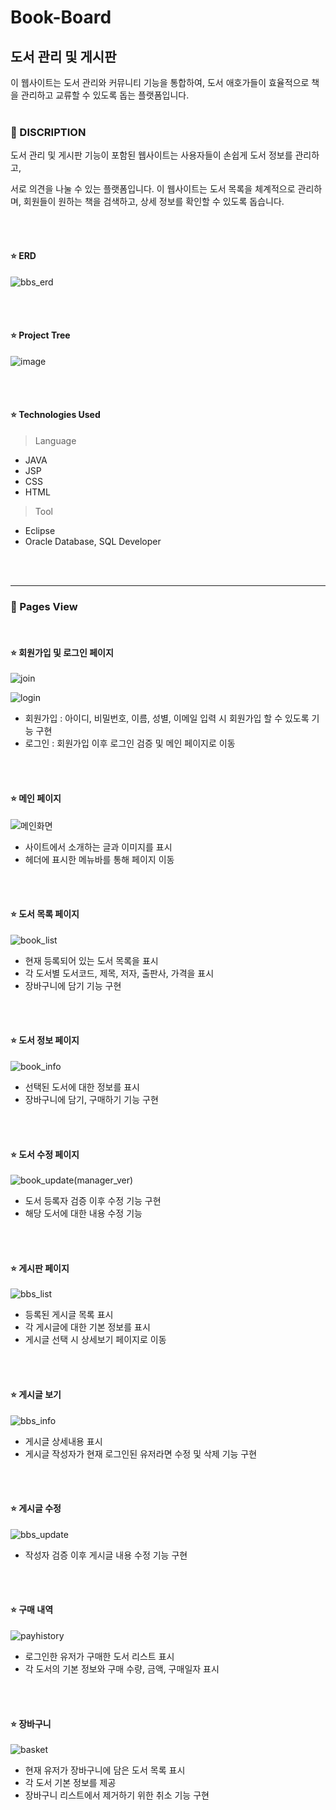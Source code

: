 # Book-Board


## 도서 관리 및 게시판

이 웹사이트는 도서 관리와 커뮤니티 기능을 통합하여, 도서 애호가들이 효율적으로 책을 관리하고 교류할 수 있도록 돕는 플랫폼입니다.
<br><br>
### 📖 DISCRIPTION

도서 관리 및 게시판 기능이 포함된 웹사이트는 사용자들이 손쉽게 도서 정보를 관리하고, 

서로 의견을 나눌 수 있는 플랫폼입니다. 이 웹사이트는 도서 목록을 체계적으로 관리하며, 회원들이 원하는 책을 검색하고, 상세 정보를 확인할 수 있도록 돕습니다.

<br><br>
#### ⭐ ERD

![bbs_erd](https://github.com/user-attachments/assets/4e81dffc-1cea-4091-9c0c-14bc275eb9ab)

<br><br>

#### ⭐ Project Tree

![image](https://github.com/user-attachments/assets/abfe867c-0a47-4f86-9ab9-ed60e23ba433)

<br><br>

#### ⭐ Technologies Used
> Language
- JAVA
- JSP
- CSS
- HTML
> Tool
- Eclipse
- Oracle Database, SQL Developer
  
<br><br>

---
### 📖 Pages View

<br>

#### ⭐ 회원가입 및 로그인 페이지

![join](https://github.com/user-attachments/assets/6fd3c2f3-bdea-4b06-97ea-0445e14e73cb)

![login](https://github.com/user-attachments/assets/9aa52b19-7d71-4148-8b6b-128b5bebe5af)

- 회원가입 : 아이디, 비밀번호, 이름, 성별, 이메일 입력 시 회원가입 할 수 있도록 기능 구현
- 로그인 : 회원가입 이후 로그인 검증 및 메인 페이지로 이동

<br><br>

#### ⭐ 메인 페이지

![메인화면](https://github.com/user-attachments/assets/5bd9ea8b-c314-4efd-98e1-1aadb4920f73)

- 사이트에서 소개하는 글과 이미지를 표시
- 헤더에 표시한 메뉴바를 통해 페이지 이동

<br><br>

#### ⭐ 도서 목록 페이지

![book_list](https://github.com/user-attachments/assets/19f35a22-e412-421c-bc3a-476cf20f0a5a)

- 현재 등록되어 있는 도서 목록을 표시
- 각 도서별 도서코드, 제목, 저자, 출판사, 가격을 표시
- 장바구니에 담기 기능 구현

<br><br>

#### ⭐ 도서 정보 페이지

![book_info](https://github.com/user-attachments/assets/f88f35bc-c4a6-469a-bca7-a14af1e0496f)

- 선택된 도서에 대한 정보를 표시
- 장바구니에 담기, 구매하기 기능 구현

<br><br>

#### ⭐ 도서 수정 페이지

![book_update(manager_ver)](https://github.com/user-attachments/assets/fda3ba8d-739b-470e-b982-bfb82e3a97dd)

- 도서 등록자 검증 이후 수정 기능 구현
- 해당 도서에 대한 내용 수정 기능

<br><br>

#### ⭐ 게시판 페이지

![bbs_list](https://github.com/user-attachments/assets/aecb8922-03d4-4a68-a813-d3d7522fea80)

- 등록된 게시글 목록 표시
- 각 게시글에 대한 기본 정보를 표시
- 게시글 선택 시 상세보기 페이지로 이동

<br><br>

#### ⭐ 게시글 보기

![bbs_info](https://github.com/user-attachments/assets/8ed805f3-7935-432a-8cbc-db1da90772e3)

- 게시글 상세내용 표시
- 게시글 작성자가 현재 로그인된 유저라면 수정 및 삭제 기능 구현

<br><br>

#### ⭐ 게시글 수정

![bbs_update](https://github.com/user-attachments/assets/46a2de64-bad8-4f09-b1d1-e92f174dce75)

- 작성자 검증 이후 게시글 내용 수정 기능 구현

<br><br>

#### ⭐ 구매 내역

![payhistory](https://github.com/user-attachments/assets/39356cc6-9136-4e63-bb6b-3be8ca6813fc)

- 로그인한 유저가 구매한 도서 리스트 표시
- 각 도서의 기본 정보와 구매 수량, 금액, 구매일자 표시

<br><br>

#### ⭐ 장바구니

![basket](https://github.com/user-attachments/assets/07e6133e-236e-47fa-bf19-27457761a687)

- 현재 유저가 장바구니에 담은 도서 목록 표시
- 각 도서 기본 정보를 제공
- 장바구니 리스트에서 제거하기 위한 취소 기능 구현

<br><br>


